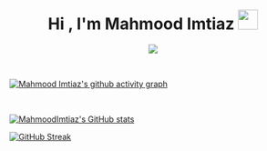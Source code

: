 <h1 align="center">Hi , I'm Mahmood Imtiaz <img src="https://media.giphy.com/media/hvRJCLFzcasrR4ia7z/giphy.gif" width="35"></h1>
<p align="center">
  <a href="https://github.com/DenverCoder1/readme-typing-svg"><img src="https://readme-typing-svg.herokuapp.com?lines=Full+Stack+Mobile+App+Devloper;Native+Android+Devloper;Flutter+Devloper&center=true&width=380&height=45"></a>
</p>

<br>

[![Mahmood Imtiaz's github activity graph](https://activity-graph.herokuapp.com/graph?username=MahmoodImtiaz93&theme=react-dark)](https://github.com/MahmoodImtiaz93/github-readme-activity-graph)

<br>

[![MahmoodImtiaz's GitHub stats](https://github-readme-stats.vercel.app/api?username=MahmoodImtiaz93&theme=algolia&show_icons=true)](https://github.com/anuraghazra/github-readme-stats)

[![GitHub Streak](https://streak-stats.demolab.com?user=MahmoodImtiaz93)](https://git.io/streak-stats)
